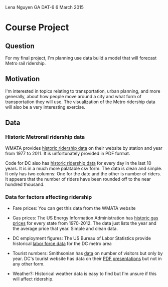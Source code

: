 Lena Nguyen
GA DAT-6
6 March 2015

# Course Project

## Question
For my final project, I'm planning use data build a model that will forecast Metro rail ridership. 

## Motivation
I'm interested in topics relating to transportation, urban planning, and more generally, about how people move around a city and what form of transportation they will use. The visualization of the Metro ridership data will also be a very interesting exercise. 

## Data
### Historic Metrorail ridership data
WMATA provides [historic ridership data](http://www.wmata.com/pdfs/planning/Historical%20Rail%20Ridership%20By%20Station.pdf) on their website by station and year from 1977 to 2011. It is unfortunately provided in PDF format. 

Code for DC also has [historic ridership data](http://www.opendatadc.org/dataset/wmata-metrorail-ridership-by-date) for every day in the last 10 years. It is in a much more palatable csv form. The data is clean and simple. It only has two columns: One for the date and the other is number of riders. It appears that the number of riders have been rounded off to the near hundred thousand. 

### Data for factors affecting ridership
* Fare prices: You can get this data from the WMATA website

* Gas prices: The US Energy Information Administration has [historic gas prices](http://www.eia.gov/state/seds/seds-data-complete.cfm?sid=US#PricesExpenditures) for every state from 1970-2012. The data just lists the year and the average price that year. Simple and clean data. 

* DC employment figures: The US Bureau of Labor Statistics provide historical [labor force data](http://www.bls.gov/eag/eag.dc_washington_md.htm) for the DC metro area

* Tourist numbers: Smithsonian has [data](http://dashboard.si.edu/at-the-smithsonian) on number of visitors but only by year. DC's tourist website has data on their [PDF presentations](http://washington.org/press/DC-information/washington-dc-visitor-research) but not in any other form. 

* Weather?: Historical weather data is easy to find but I'm unsure if this will affect ridership.






